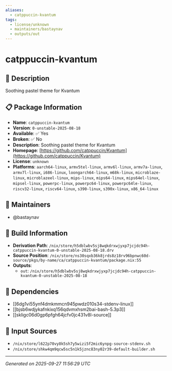 ```yaml
---
aliases:
  - catppuccin-kvantum
tags:
  - license/unknown
  - maintainers/bastaynav
  - outputs/out
---
```


# catppuccin-kvantum

## 📝 Description

Soothing pastel theme for Kvantum

## 📋 Package Information

- **Name**: `catppuccin-kvantum`
- **Version**: `0-unstable-2025-08-18`
- **Available**: ✅ Yes
- **Broken**: ✅ No
- **Description**: Soothing pastel theme for Kvantum
- **Homepage**: [https://github.com/catppuccin/Kvantum](https://github.com/catppuccin/Kvantum)
- **License**: `unknown`
- **Platforms**: `aarch64-linux`, `armv5tel-linux`, `armv6l-linux`, `armv7a-linux`, `armv7l-linux`, `i686-linux`, `loongarch64-linux`, `m68k-linux`, `microblaze-linux`, `microblazeel-linux`, `mips-linux`, `mips64-linux`, `mips64el-linux`, `mipsel-linux`, `powerpc-linux`, `powerpc64-linux`, `powerpc64le-linux`, `riscv32-linux`, `riscv64-linux`, `s390-linux`, `s390x-linux`, `x86_64-linux`
## 👥 Maintainers

- @bastaynav


## 🔧 Build Information

- **Derivation Path**: `/nix/store/h5dblwbv5sj8wqkdrxwjyxp7jcjdc94h-catppuccin-kvantum-0-unstable-2025-08-18.drv`
- **Source Position**: `/nix/store/ns30sqxb36k8jrds8z18rv96bpnwc60d-source/pkgs/by-name/ca/catppuccin-kvantum/package.nix:55`
- **Outputs**:
  - `out`:  `/nix/store/h5dblwbv5sj8wqkdrxwjyxp7jcjdc94h-catppuccin-kvantum-0-unstable-2025-08-18`

## 🔗 Dependencies

- [[6dg1vi55ynf4dmkmmcn945pwdz010s34-stdenv-linux]]
- [[bjsb6wdjykafnkixq156qdvmxhsm2bai-bash-5.3p3]]
- [[skligc06d0gp6pfgh64jcfv0jc431v8l-source]]

## 📁 Input Sources

- `/nix/store/l622p70vy8k5sh7y5wizi5f2mic6ynpg-source-stdenv.sh`
- `/nix/store/shkw4qm9qcw5sc5n1k5jznc83ny02r39-default-builder.sh`

---
*Generated on 2025-09-27 11:56:29 UTC*
